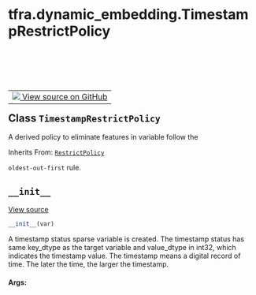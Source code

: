 <meta name="robots" content="noindex">

# tfra.dynamic_embedding.TimestampRestrictPolicy

<!-- Insert buttons and diff -->

<table class="tfo-notebook-buttons tfo-api" align="left">

<td>
  <a target="_blank" href="https://github.com/tensorflow/recommenders-addons/tree/Lifann/add-api-docs/tensorflow_recommenders_addons/dynamic_embedding/python/ops/restrict_policies.py#L114-L230">
    <img src="https://www.tensorflow.org/images/GitHub-Mark-32px.png" />
    View source on GitHub
  </a>
</td>
<br/>
<br/>
<br/>
<br/>
</table>



## Class `TimestampRestrictPolicy`

A derived policy to eliminate features in variable follow the

Inherits From: [`RestrictPolicy`](../../tfra/dynamic_embedding/RestrictPolicy.md)

<!-- Placeholder for "Used in" -->
`oldest-out-first` rule.

<h2 id="__init__"><code>__init__</code></h2>

<a target="_blank" href="https://github.com/tensorflow/recommenders-addons/tree/Lifann/add-api-docs/tensorflow_recommenders_addons/dynamic_embedding/python/ops/restrict_policies.py#L120-L153">View source</a>

``` python
__init__(var)
```

A timestamp status sparse variable is created. The timestamp status
has same key_dtype as the target variable and value_dtype in int32,
which indicates the timestamp value. The timestamp means a digital
record of time. The later the time, the larger the timestamp.

#### Args:
